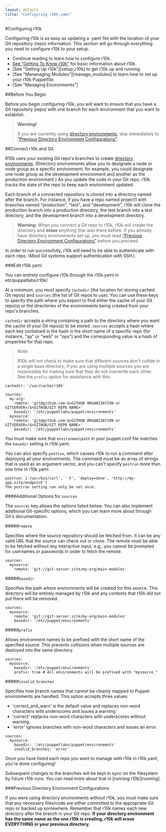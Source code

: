 ```yaml
---
layout: default
title: "Configuring r10k.yaml"
---
```


[direnv]: /puppet/4.0/reference/environments.html
[direnv_setup]: /puppet/4.0/reference/environments_creating.html
[gettingstarted]: ./gettingstarted_r10k.html
[gettingtoknow]: ./index.html
[puppetfile]: ./puppetfile.html

#Configuring r10k

Configuring r10k is as easy as updating a .yaml file with the location of your Git repository (repo) information. This section will go through everything you need to configure r10k to your setup. 

* Continue reading to learn how to configure r10k.
* [See "Getting To Know r10k"][gettingtoknow] for basic information about r10k.
* [See "Setting Up r10k"][setup_r10k] to get r10k up and running.
* [See "Mananaging Modules"][manage_modules] to learn how to set up your r10k Puppetfile.
* [See "Managing Environments"]


##Before You Begin

Before you begin configuring r10k, you will want to ensure that you have a Git repository (repo) with one branch for each environment that you want to establish. 

>**Warning!** 
>
>If you are currently using [directory environments](direnv), skip immediately to ["Previous Directory Environment Configurations"](#previous-directory-environment-configurations). 


##Connect r10k and Git

R10k uses your existing Git repo's branches to create [directory environments]((direnv)). (Directory environments allow you to designate a node or node group as a specific environment; for example, you could designate one node group as the development environment and another as the production environment.) As you update the code in your Git repo, r10k tracks the state of the repo to keep each environment updated.

Each branch of a connected repository is cloned into a directory named after the branch. For instance, if you have a repo named project1 with branches named "production", "test", and "development", r10k will clone the production branch into a production directory, the test branch into a test directory, and the development branch into a development directory.

>**Warning:** When you connect a Git repo to r10k, r10k will create the directory and **erase** anything that was there before. If you already have directory environments set up, you must read ["Previous Directory Environment Configurations"](#previous-directory-environment-configurations) before you proceed.

In order to run successfully, r10k will need to be able to authenticate with each repo. (Most Git systems support authentication with SSH.)

###Edit r10k.yaml

You can entirely configure r10k through the r10k.yaml in etc/puppetlabs/r10k/. 

At a minimum, you must specify `cachedir` (the location for storing cached Git repos) and `sources` (the list of Git repos to use). You can use these keys to specify the path where you expect to find either the cache of your Git repo(s) or the directories of the environments being created from your repo's branches.

`cachedir` accepts a string containing a path to the directory where you want the cache of your Git repo(s) to be stored. `sources` accepts a hash where each key contained in the hash is the short name of a specific repo (for instance, "qa" or "web" or "ops") and the corresponding value is a hash of properties for that repo.

>Note:
>
>R10k will not check to make sure that different sources don't collide in a single base directory; if you are using multiple sources you are responsible for making sure that they do not overwrite each other. See the `prefix` option for assistance with this.

~~~
cachedir: '/var/cache/r10k'

sources:
  my-org:
    remote: 'git@github.com:$<GITHUB ORGANIZATION or GITSERVER>/$<GITHUB/GIT REPO NAME>'
    basedir: '/etc/puppetlabs/puppet/environments'
  mysource:
    remote: 'git@github.com:$<GITHUB ORGANIZATION or GITSERVER>/$<GITHUB/GIT REPO NAME>'
    basedir: '/etc/puppetlabs/puppet/environments'
~~~

You must make sure that `environmentpath` in your puppet.conf file matches the `basedir` setting in r10k.yaml.

You can also specify `postrun`, which causes r10k to run a command after deploying all your environments. The command must be an array of strings that is used as an argument vector, and you can't specify `postrun` more than one time in r10k.yaml.

~~~
postrun: ['/usr/bin/curl', '-F', 'deploy=done', 'http://my-app.site/endpoint']
The postrun setting can only be set once.
~~~

####Additional Options for `sources`

The `sources` key allows the options listed below. You can also implement additional Git-specific options, which you can learn more about through Git's documentation.

#####`remote`

Specifies where the source repository should be fetched from. It can be any valid URL that the source can check out or clone. The remote must be able to be fetched without any interactive input; e.g., you cannot be prompted for usernames or passwords in order to fetch the remote.

~~~
sources:
  mysource:
    remote: 'git://git-server.site/my-org/main-modules'
~~~

#####`basedir`

Specifies the path where environments will be created for this source. This directory will be entirely managed by r10k and any contents that r10k did not put there will be removed. 

~~~
sources:
  mysource:
    remote: 'git://git-server.site/my-org/main-modules'
    basedir: '/etc/puppet/environments'
~~~

#####`prefix`

Allows environment names to be prefixed with the short name of the specified source. This prevents collisions when multiple sources are deployed into the same directory.

~~~
sources:
  mysource:
    basedir: '/etc/puppet/environments'
    prefix: true # All environments will be prefixed with "mysource_"
~~~

#####`invalid_branches`

Specifies how branch names that cannot be cleanly mapped to Puppet environments are handled. This option accepts three values:

* 'correct_and_warn' is the default value and replaces non-word characters with underscores and issues a warning.
* 'correct' replaces non-word characters with underscores without warning.
* 'error' ignores branches with non-word characters and issues an error.

~~~
sources:
  mysource:
    basedir: '/etc/puppetlabs/puppet/environments'
    invalid_branches: 'error'
~~~

Once you have listed each repo you want to manage with r10k in r10k.yaml, you're done configuring!

Subsequent changes to the branches will be kept in sync on the filesystem by future r10k runs. You can read more about that in [running r10k][running].

###Previous Directory Environment Configurations

If you were using directory environments without r10k, you must make sure that any necessary files/code are either committed to the appropriate Git repo or backed up somewhere. Remember that r10k names each new directory after the branch in your Git repo. **If your directory environment has the same name as the one r10k is creating, r10k will erase EVERYTHING in your previous directory.**
